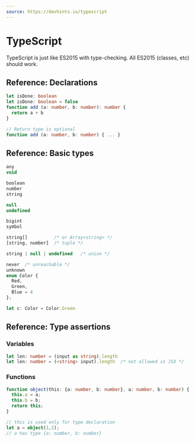 ```yaml
---
source: https://devhints.io/typescript
---
```


# TypeScript

TypeScript is just like ES2015 with type-checking. All ES2015 (classes, etc) should work.


## Reference: Declarations

```typescript
let isDone: boolean
let isDone: boolean = false
function add (a: number, b: number): number {
  return a + b
}

// Return type is optional
function add (a: number, b: number) { ... }
```


## Reference: Basic types

```typescript
any
void

boolean
number
string

null
undefined

bigint
symbol

string[]          /* or Array<string> */
[string, number]  /* tuple */

string | null | undefined   /* union */

never  /* unreachable */
unknown
enum Color {
  Red,
  Green,
  Blue = 4
};

let c: Color = Color.Green
```


## Reference: Type assertions

### Variables

```typescript
let len: number = (input as string).length
let len: number = (<string> input).length  /* not allowed in JSX */
```

### Functions

```typescript
function object(this: {a: number, b: number}, a: number, b: number) {
  this.a = a;
  this.b = b;
  return this;
}

// this is used only for type declaration
let a = object(1,2);
// a has type {a: number, b: number}
```
